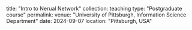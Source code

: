 title: "Intro to Nerual Network" 
collection: teaching
type: "Postgraduate course"
permalink: 
venue: "University of Pittsburgh, Information Science Department"
date: 2024-09-07
location: "Pittsburgh, USA"
